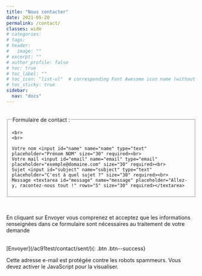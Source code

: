 ```yaml
---
title: "Nous contacter"
date: 2021-05-20
permalink: /contact/
classes: wide
# categories: 
# tags: 
# header:
#   image: ""
# excerpt: ""
# author_profile: false
# toc: true
# toc_label: ""
# toc_icon: "list-ul"  # corresponding Font Awesome icon name (without fa prefix)
# toc_sticky: true
sidebar:
  nav: "docs"
---
```

<br>

<form>
  <fieldset>
	<legend>Formulaire de contact :</legend>
	
	<br>
	<br>
	
	Votre nom <input id="name" name="name" type="text" placeholder="Prénom NOM" size="30" required><br>
	Votre mail <input id="email" name="email" type="email" placeholder="exemple@domaine.com" size="30" required><br>
	Sujet <input id="subject" name="subject" type="text" placeholder="C'est à quel sujet ?" size="30" required><br>
	Message <textarea id="message" name="message" placeholder="Allez-y, racontez-nous tout !" rows="5" size="30" required></textarea>
  </fieldset>

</form>

<br>
	
En cliquant sur Envoyer vous comprenez et acceptez que les informations renseignées dans ce formulaire sont nécessaires au traitement de votre demande

<br>
[Envoyer](/ac91test/contact/sent/){: .btn .btn--success}


  <span id="cloakcc39fe9fa34d35e98b8854f466556970">Cette adresse e-mail est protégée contre les robots spammeurs. Vous devez activer le JavaScript pour la visualiser.</span><script type='text/javascript'>
				document.getElementById('cloakcc39fe9fa34d35e98b8854f466556970').innerHTML = '';
				var prefix = '&#109;a' + 'i&#108;' + '&#116;o';
				var path = 'hr' + 'ef' + '=';
				var addycc39fe9fa34d35e98b8854f466556970 = '&#97;c91.&#97;g&#105;l&#105;ty' + '&#64;';
				addycc39fe9fa34d35e98b8854f466556970 = addycc39fe9fa34d35e98b8854f466556970 + 'gm&#97;&#105;l' + '&#46;' + 'c&#111;m';
				var addy_textcc39fe9fa34d35e98b8854f466556970 = ' &#97;c91.&#97;g&#105;l&#105;ty@gm&#97;&#105;l.c&#111;m';document.getElementById('cloakcc39fe9fa34d35e98b8854f466556970').innerHTML += '<a class="gt-mail" ' + path + '\'' + prefix + ':' + addycc39fe9fa34d35e98b8854f466556970 + '\'>'+addy_textcc39fe9fa34d35e98b8854f466556970+'<\/a>';
		</script>



